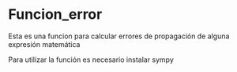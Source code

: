 # Funcion_error

Esta es una funcion para calcular errores de propagación de alguna expresión matemática

Para utilizar la función es necesario instalar sympy
